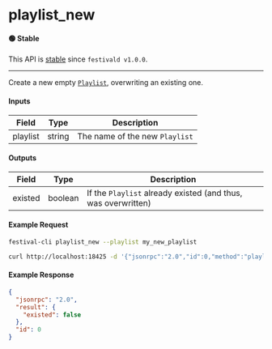 # playlist_new

#### 🟢 Stable
This API is [stable](/api-stability/marker.md) since `festivald v1.0.0`.

---

Create a new empty [`Playlist`](/common-objects/playlist.md), overwriting an existing one.

#### Inputs
| Field    | Type   | Description |
|----------|--------|-------------|
| playlist | string | The name of the new `Playlist`

#### Outputs
| Field   | Type    | Description |
|---------|---------|-------------|
| existed | boolean | If the `Playlist` already existed (and thus, was overwritten)

#### Example Request
```bash
festival-cli playlist_new --playlist my_new_playlist
```
```bash
curl http://localhost:18425 -d '{"jsonrpc":"2.0","id":0,"method":"playlist_new","params":{"playlist":"my_new_playlist"}}'
```

#### Example Response
```json
{
  "jsonrpc": "2.0",
  "result": {
    "existed": false
  },
  "id": 0
}
```
